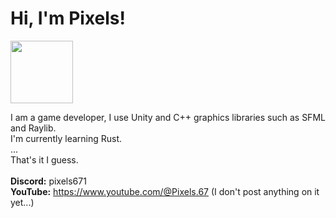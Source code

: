 <h1>Hi, I'm Pixels!</h1>
<img src="https://github.com/user-attachments/assets/cd13a9e1-3359-41af-828f-4951240d3d5a" width="100" height="100">

I am a game developer, I use Unity and C++ graphics libraries such as SFML and Raylib.\
I'm currently learning Rust.\
...\
That's it I guess.
\
\
**Discord:** pixels671\
**YouTube:** https://www.youtube.com/@Pixels.67 (I don't post anything on it yet...)

